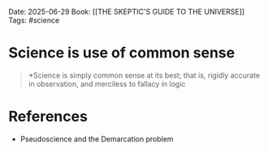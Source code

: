 Date: 2025-06-29
Book: [[THE SKEPTIC'S GUIDE TO THE UNIVERSE]]
Tags: #science 
# Science is use of common sense

>*Science is simply common sense at its best; that is, rigidly accurate in observation, and merciless to fallacy in logic 

# References
- Pseudoscience and the Demarcation problem